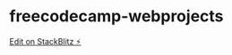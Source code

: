 # freecodecamp-webprojects

[Edit on StackBlitz ⚡️](https://stackblitz.com/edit/web-platform-ugncvj)